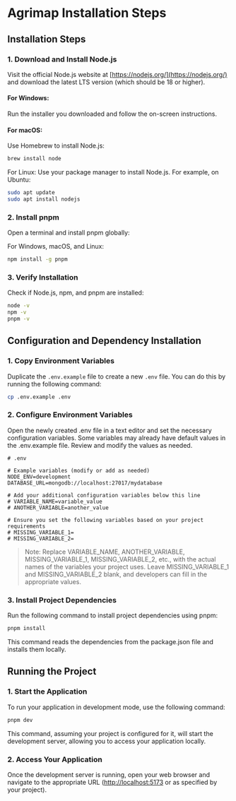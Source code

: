 # Agrimap Installation Steps

## Installation Steps

### 1. Download and Install Node.js

Visit the official Node.js website at [https://nodejs.org/](https://nodejs.org/) and download the latest LTS version (which should be 18 or higher).

#### For Windows:

Run the installer you downloaded and follow the on-screen instructions.

#### For macOS:

Use Homebrew to install Node.js:

```bash
brew install node
```

For Linux:
Use your package manager to install Node.js. For example, on Ubuntu:

```bash
sudo apt update
sudo apt install nodejs
```

### 2. Install pnpm

Open a terminal and install pnpm globally:

For Windows, macOS, and Linux:

```bash
npm install -g pnpm
```

### 3. Verify Installation

Check if Node.js, npm, and pnpm are installed:

```bash
node -v
npm -v
pnpm -v
```

## Configuration and Dependency Installation

### 1. Copy Environment Variables

Duplicate the `.env.example` file to create a new `.env` file. You can do this by running the following command:

```bash
cp .env.example .env
```

### 2. Configure Environment Variables

Open the newly created .env file in a text editor and set the necessary configuration variables. Some variables may already have default values in the .env.example file. Review and modify the values as needed.

```dotenv
# .env

# Example variables (modify or add as needed)
NODE_ENV=development
DATABASE_URL=mongodb://localhost:27017/mydatabase

# Add your additional configuration variables below this line
# VARIABLE_NAME=variable_value
# ANOTHER_VARIABLE=another_value

# Ensure you set the following variables based on your project requirements
# MISSING_VARIABLE_1=
# MISSING_VARIABLE_2=
```

> Note: Replace VARIABLE_NAME, ANOTHER_VARIABLE, MISSING_VARIABLE_1, MISSING_VARIABLE_2, etc., with the actual names of the variables your project uses. Leave MISSING_VARIABLE_1 and MISSING_VARIABLE_2 blank, and developers can fill in the appropriate values.

### 3. Install Project Dependencies

Run the following command to install project dependencies using pnpm:

```bash
pnpm install
```

This command reads the dependencies from the package.json file and installs them locally.

## Running the Project

### 1. Start the Application

To run your application in development mode, use the following command:

```bash
pnpm dev
```

This command, assuming your project is configured for it, will start the development server, allowing you to access your application locally.

### 2. Access Your Application

Once the development server is running, open your web browser and navigate to the appropriate URL ([http://localhost:5173](http://localhost:3000) or as specified by your project).
